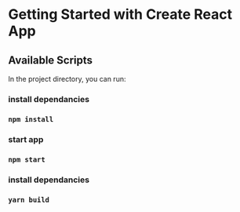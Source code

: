 # Getting Started with Create React App

## Available Scripts

In the project directory, you can run:

### install dependancies

### `npm install`

### start app

### `npm start`

### install dependancies

### `yarn build`
